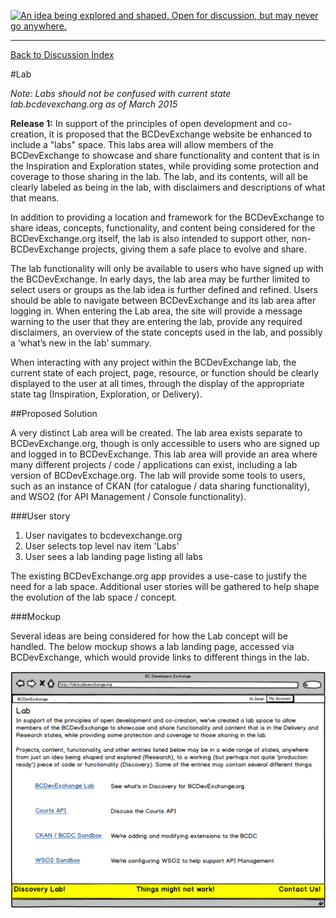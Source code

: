 <a rel="Inspiration" href="https://github.com/BCDevExchange/docs/blob/master/discussion/projectstates.md"><img alt="An idea being explored and shaped. Open for discussion, but may never go anywhere." style="border-width:0" src="http://bcdevexchange.org/badge/1.svg" title="An idea being explored and shaped. Open for discussion, but may never go anywhere." /></a>

---
[Back to Discussion Index](../discussion_index.md)

#Lab

*Note: Labs should not be confused with current state lab.bcdevexchang.org as of March 2015*

**Release 1:** In support of the principles of open development and co-creation, it is proposed that the BCDevExchange website be enhanced to include a "labs" space. This labs area will allow members of the BCDevExchange to showcase and share functionality and content that is in the Inspiration and Exploration states, while providing some protection and coverage to those sharing in the lab. The lab, and its contents, will all be clearly labeled as being in the lab, with disclaimers and descriptions of what that means. 

In addition to providing a location and framework for the BCDevExchange to share ideas, concepts, functionality, and content being considered for the BCDevExchange.org itself, the lab is also intended to support other, non-BCDevExchange projects, giving them a safe place to evolve and share. 

The lab functionality will only be available to users who have signed up with the BCDevExchange. In early days, the lab area may be further limited to select users or groups as the lab idea is further defined and refined. Users should be able to navigate between BCDevExchange and its lab area after logging in. When entering the Lab area, the site will provide a message warning to the user that they are entering the lab, provide any required disclaimers, an overview of the state concepts used in the lab, and possibly a ‘what’s new in the lab’ summary. 

When interacting with any project within the BCDevExchange lab, the current state of each project, page, resource, or function should be clearly displayed to the user at all times, through the display of the appropriate state tag (Inspiration, Exploration, or Delivery). 

##Proposed Solution

A very distinct Lab area will be created. The lab area exists separate to BCDevExchange.org, though is only accessible to users who are signed up and logged in to BCDevExchange. This lab area will provide an area where many different projects / code / applications can exist, including a lab version of BCDevExchage.org. The lab will provide some tools to users, such as an instance of CKAN (for catalogue / data sharing functionality), and WSO2 (for API Management / Console functionality).   

###User story

1. User navigates to bcdevexchange.org
2. User selects top level nav item 'Labs'
3. User sees a lab landing page listing all labs

The existing BCDevExchange.org app provides a use-case to justify the need for a lab space. Additional user stories will be gathered to help shape the evolution of the lab space / concept.  

###Mockup

Several ideas are being considered for how the Lab concept will be handled. The below mockup shows a lab landing page, accessed via BCDevExchange, which would provide links to different things in the lab. 

![Lab Wireframe](../wireframes/release-1/Lab.PNG)


